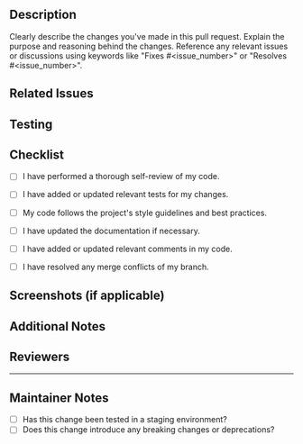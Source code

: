 ## Description

Clearly describe the changes you've made in this pull request. Explain the purpose and reasoning behind the changes. Reference any relevant issues or discussions using keywords like "Fixes #<issue_number>" or "Resolves #<issue_number>".

## Related Issues

<!--List any related issues that this pull request addresses. -->

## Testing
<!-- Describe the testing steps you have taken to ensure that your changes work as expected. -->

## Checklist

- [ ] I have performed a thorough self-review of my code.
- [ ] I have added or updated relevant tests for my changes.
- [ ] My code follows the project's style guidelines and best practices.
- [ ] I have updated the documentation if necessary.
- [ ] I have added or updated relevant comments in my code.
- [ ] I have resolved any merge conflicts of my branch.


## Screenshots (if applicable)
<!-- Include screenshots or animated GIFs to visually demonstrate the changes, if applicable -->

## Additional Notes

<!--Feel free to add any other relevant information that might be helpful to reviewers.-->

## Reviewers

<!--Tag any specific individuals or teams you'd like to review this pull request.

Thank you for your contribution!-->

---

## Maintainer Notes

- [ ] Has this change been tested in a staging environment?
- [ ] Does this change introduce any breaking changes or deprecations?